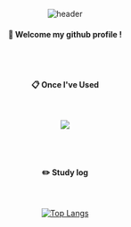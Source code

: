 <div align="center"> 

![header](https://capsule-render.vercel.app/api?type=cylinder&color=99FFFF&height=150&section=header&text=choi55j&fontColor=000000&fontSize=70&animation=fadeIn&fontAlignY=55&desc=%20&descAlignY=62&descAlign=62)
  
####  :wave: Welcome my github profile !

  
 <br/>
 <br/>
  
####  :clipboard: Once I've Used 
  
 <br/>
  
<a href="https://github.com/choi55j/python" target="_blank"><img src="https://https://simpleicons.org/icons/python.svg/Python-000000?style=file:///C:/Users/82106/Desktop/python.svg&logo=file:///C:/Users/82106/Desktop/python.svg&logoColor=ffffff"/></a>
 
   <br/>
   <br/>
 
#### :pencil2: Study log
 
  <br/>
  
[![Top Langs](https://github-readme-stats.vercel.app/api/top-langs/?username=893107&layout=compact)](https://github.com/anuraghazra/github-readme-stats)
  

</div>












<!--
**choi55j/choi55j** is a ✨ _special_ ✨ repository because its `README.md` (this file) appears on your GitHub profile.

Here are some ideas to get you started:

- 🔭 I’m currently working on ...
- 🌱 I’m currently learning ...
- 👯 I’m looking to collaborate on ...
- 🤔 I’m looking for help with ...
- 💬 Ask me about ...
- 📫 How to reach me: ...
- 😄 Pronouns: ...
- ⚡ Fun fact: ...
-->
